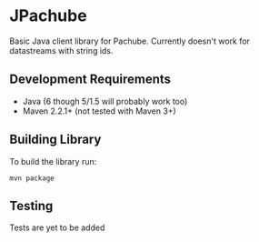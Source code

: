 JPachube
========

Basic Java client library for Pachube. Currently doesn't work for datastreams
with string ids.

Development Requirements
------------------------

* Java (6 though 5/1.5 will probably work too)
* Maven 2.2.1+ (not tested with Maven 3+)

Building Library
----------------

To build the library run:

    mvn package

Testing
-------

Tests are yet to be added
